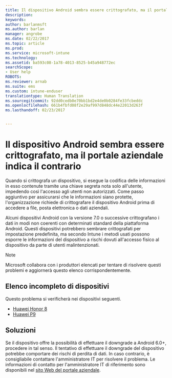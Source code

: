 ```yaml
---
title: Il dispositivo Android sembra essere crittografato, ma il portale aziendale indica il contrario
description: 
keywords: 
author: barlanmsft
ms.author: barlan
manager: angrobe
ms.date: 02/22/2017
ms.topic: article
ms.prod: 
ms.service: microsoft-intune
ms.technology: 
ms.assetid: ba593c08-1a78-4013-8525-b45a948772ec
searchScope:
- User help
ROBOTS: 
ms.reviewer: arnab
ms.suite: ems
ms.custom: intune-enduser
translationtype: Human Translation
ms.sourcegitcommit: 92dd0cedb0e70bb1bd2e4de0b0284fe33fcbeddc
ms.openlocfilehash: 661b4fbfd08f2e29af997d848dc44e22013d263f
ms.lasthandoff: 02/23/2017


---
```



# <a name="your-android-device-seems-to-be-encrypted-but-company-portal-says-otherwise"></a>Il dispositivo Android sembra essere crittografato, ma il portale aziendale indica il contrario

Quando si crittografa un dispositivo, si esegue la codifica delle informazioni in esso contenute tramite una chiave segreta nota solo all'utente, impedendo così l'accesso agli utenti non autorizzati. Come passo aggiuntivo per assicurarsi che le informazioni siano protette, l'organizzazione richiede di crittografare il dispositivo Android prima di accedere a file, posta elettronica o dati aziendali.

Alcuni dispositivi Android con la versione 7.0 o successive crittografano i dati in modi non coerenti con determinati standard della piattaforma Android. Questi dispositivi potrebbero sembrare crittografati per impostazione predefinita, ma secondo Intune i metodi usati possono esporre le informazioni del dispositivo a rischi dovuti all'accesso fisico al dispositivo da parte di utenti malintenzionati.

> [!Note]
> Microsoft collabora con i produttori elencati per tentare di risolvere questi problemi e aggiornerà questo elenco corrispondentemente. 

## <a name="an-incomplete-list-of-devices"></a>Elenco incompleto di dispositivi

Questo problema si verificherà nei dispositivi seguenti.

- [Huawei Honor 8](http://consumer.huawei.com/en/support/mobile-phones/honor8_en-sup.htm)
- [Huawei P9](http://consumer.huawei.com/mobile-phones/p9/index.html)

## <a name="solutions"></a>Soluzioni

Se il dispositivo offre la possibilità di effettuare il downgrade a Android 6.0+, procedere in tal senso. Il tentativo di effettuare il downgrade del dispositivo potrebbe comportare dei rischi di perdita di dati. In caso contrario, è consigliabile contattare l'amministratore IT per risolvere il problema. Le informazioni di contatto per l'amministratore IT di riferimento sono disponibili nel [sito Web del portale aziendale](http://portal.manage.microsoft.com).

